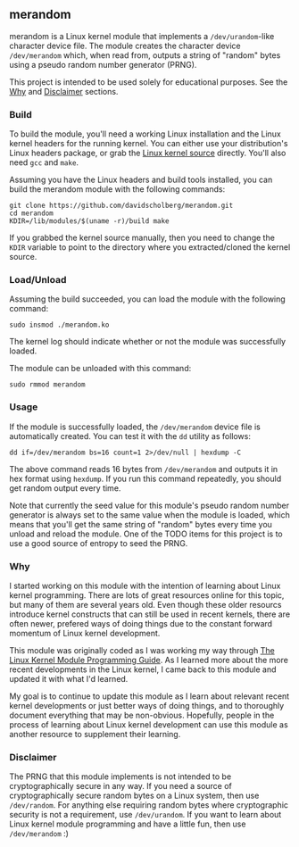 ## merandom

merandom is a Linux kernel module that implements a `/dev/urandom`-like character device file. The module creates the character device `/dev/merandom` which, when read from, outputs a string of "random" bytes using a pseudo random number generator (PRNG).

This project is intended to be used solely for educational purposes. See the [Why](#why) and [Disclaimer](#disclaimer) sections.

### Build

To build the module, you'll need a working Linux installation and the Linux kernel headers for the running kernel. You can either use your distribution's Linux headers package, or grab the [Linux kernel source](https://www.kernel.org/) directly. You'll also need `gcc` and `make`.

Assuming you have the Linux headers and build tools installed, you can build the merandom module with the following commands:

```
git clone https://github.com/davidscholberg/merandom.git
cd merandom
KDIR=/lib/modules/$(uname -r)/build make
```

If you grabbed the kernel source manually, then you need to change the `KDIR` variable to point to the directory where you extracted/cloned the kernel source.

### Load/Unload

Assuming the build succeeded, you can load the module with the following command:

```
sudo insmod ./merandom.ko
```

The kernel log should indicate whether or not the module was successfully loaded.

The module can be unloaded with this command:

```
sudo rmmod merandom
```

### Usage

If the module is successfully loaded, the `/dev/merandom` device file is automatically created. You can test it with the `dd` utility as follows:

```
dd if=/dev/merandom bs=16 count=1 2>/dev/null | hexdump -C
```

The above command reads 16 bytes from `/dev/merandom` and outputs it in hex format using `hexdump`. If you run this command repeatedly, you should get random output every time.

Note that currently the seed value for this module's pseudo random number generator is always set to the same value when the module is loaded, which means that you'll get the same string of "random" bytes every time you unload and reload the module. One of the TODO items for this project is to use a good source of entropy to seed the PRNG.

### Why

I started working on this module with the intention of learning about Linux kernel programming. There are lots of great resources online for this topic, but many of them are several years old. Even though these older resourcs introduce kernel constructs that can still be used in recent kernels, there are often newer, prefered ways of doing things due to the constant forward momentum of Linux kernel development.

This module was originally coded as I was working my way through [The Linux Kernel Module Programming Guide](http://www.tldp.org/LDP/lkmpg/2.6/html/lkmpg.html). As I learned more about the more recent developments in the Linux kernel, I came back to this module and updated it with what I'd learned.

My goal is to continue to update this module as I learn about relevant recent kernel developments or just better ways of doing things, and to thoroughly document everything that may be non-obvious. Hopefully, people in the process of learning about Linux kernel development can use this module as another resource to supplement their learning.

### Disclaimer

The PRNG that this module implements is not intended to be cryptographically secure in any way. If you need a source of cryptographically secure random bytes on a Linux system, then use `/dev/random`. For anything else requiring random bytes where cryptographic security is not a requirement, use `/dev/urandom`. If you want to learn about Linux kernel module programming and have a little fun, then use `/dev/merandom` :)
